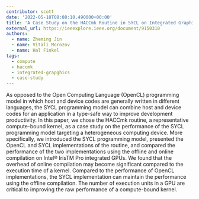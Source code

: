```yaml
---
contributor: scott
date: '2022-05-18T08:08:10.490000+00:00'
title: 'A Case Study on the HACCmk Routine in SYCL on Integrated Graphics'
external_url: https://ieeexplore.ieee.org/document/9150310
authors:
  - name: Zheming Jin
  - name: Vitali Morozov
  - name: Hal Finkel
tags:
  - compute
  - haccmk
  - integrated-grapghics
  - case-study
---
```


As opposed to the Open Computing Language (OpenCL) programming model in which host and device codes are generally
written in different languages, the SYCL programming model can combine host and device codes for an application in a
type-safe way to improve development productivity. In this paper, we chose the HACCmk routine, a representative
compute-bound kernel, as a case study on the performance of the SYCL programming model targeting a heterogeneous
computing device. More specifically, we introduced the SYCL programming model, presented the OpenCL and SYCL
implementations of the routine, and compared the performance of the two implementations using the offline and online
compilation on Intel® IrisTM Pro integrated GPUs. We found that the overhead of online compilation may become
significant compared to the execution time of a kernel. Compared to the performance of OpenCL implementations, the SYCL
implementation can maintain the performance using the offline compilation. The number of execution units in a GPU are
critical to improving the raw performance of a compute-bound kernel.
